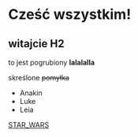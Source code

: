 # Cześć wszystkim!

## witajcie H2

to jest pogrubiony **lalalalla**

skreślone ~~pomyłka~~

- Anakin
- Luke
- Leia

[STAR_WARS](https://www.starwars.com/)